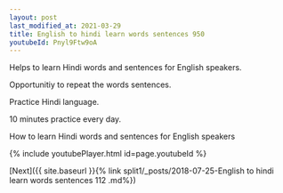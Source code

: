 ```yaml
---
layout: post
last_modified_at: 2021-03-29
title: English to hindi learn words sentences 950 
youtubeId: Pnyl9Ftw9oA
---
```

 
 
Helps to learn Hindi words and sentences for English speakers.

Opportunitiy to repeat the words sentences. 

Practice Hindi language. 
 
10 minutes practice every day. 
 
How to learn Hindi words and sentences for English speakers 
 
{% include youtubePlayer.html id=page.youtubeId %}
 
 
[Next]({{ site.baseurl }}{% link  split1/_posts/2018-07-25-English to hindi learn words sentences 112 .md%})
 
